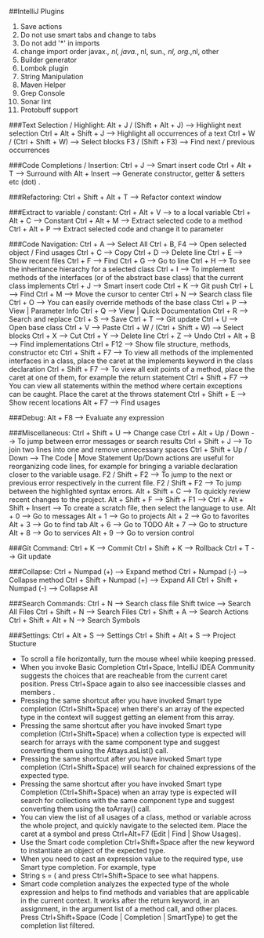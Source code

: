 ##IntelliJ Plugins
1. Save actions
2. Do not use smart tabs and change to tabs
3. Do not add '*' in imports
4. change import order javax.*, nl, java.*, nl, sun.*, nl, org.*,nl, other
5. Builder generator
6. Lombok plugin
7. String Manipulation
8. Maven Helper
9. Grep Console
10. Sonar lint
11. Protobuff support

###Text Selection / Highlight:
	Alt + J / (Shift + Alt + J) --> Highlight next selection
	Ctrl + Alt + Shift + J --> Highlight all occurrences of a text
	Ctrl + W / (Ctrl + Shift + W) --> Select blocks
	F3 / (Shift + F3) --> Find next / previous occurrences

###Code Completions / Insertion:
	Ctrl + J --> Smart insert code 
	Ctrl + Alt + T --> Surround with
	Alt + Insert --> Generate constructor, getter & setters etc
	(dot) .

###Refactoring:
	Ctrl + Shift + Alt + T --> Refactor context window
	
###Extract to variable / constant:
	Ctrl + Alt + V --> to a local variable
 	Ctrl + Alt + C --> Constant
	Ctrl + Alt + M --> Extract selected code to a method
	Ctrl + Alt + P --> Extract selected code and change it to parameter

###Code Navigation:
    Ctrl + A --> Select All
	Ctrl + B, F4 --> Open selected object / Find usages
	Ctrl + C --> Copy
	Ctrl + D --> Delete line
	Ctrl + E --> Show recent files
	Ctrl + F --> Find
	Ctrl + G --> Go to line
	Ctrl + H --> To see the inheritance hierarchy for a selected class
	Ctrl + I --> To implement methods of the interfaces (or of the abstract base class) that the current class implements
	Ctrl + J --> Smart insert code 
	Ctrl + K --> Git push
	Ctrl + L --> Find
	Ctrl + M --> Move the cursor to center 
	Ctrl + N --> Search class file
	Ctrl + O --> You can easily override methods of the base class
	Ctrl + P --> View | Parameter Info
	Ctrl + Q --> View | Quick Documentation
 	Ctrl + R --> Search and replace
 	Ctrl + S --> Save
 	Ctrl + T --> Git update
	Ctrl + U --> Open base class
	Ctrl + V --> Paste
	Ctrl + W / (Ctrl + Shift + W) --> Select blocks
	Ctrl + X --> Cut
	Ctrl + Y --> Delete line
	Ctrl + Z --> Undo
	Ctrl + Alt + B --> Find implementations
	Ctrl + F12 --> Show file structure, methods, constructor etc
	Ctrl + Shift + F7 --> To view all methods of the implemented interfaces in a class, place the caret at the implements keyword in the class declaration
	Ctrl + Shift + F7 --> To view all exit points of a method, place the caret at one of them, for example the return statement
	Ctrl + Shift + F7 --> You can view all statements within the method where certain exceptions can be caught. Place the caret at the throws statement
	Ctrl + Shift + E --> Show recent locations
	Alt + F7 --> Find usages

###Debug:
	Alt + F8 --> Evaluate any expression

###Miscellaneous:
	Ctrl + Shift + U --> Change case
	Ctrl + Alt + Up / Down --> To jump between error messages or search results
	Ctrl + Shift + J --> To join two lines into one and remove unnecessary spaces
	Ctrl + Shift + Up / Down --> The Code | Move Statement Up/Down actions are useful for reorganizing code lines, for example for bringing a variable declaration closer to the variable usage.
	F2 / Shift + F2 --> To jump to the next or previous error respectively in the current file.
	F2 / Shift + F2 --> To jump between the highlighted syntax errors.
	Alt + Shift + C --> To quickly review recent changes to the project.
	Alt + Shift + F --> 
	Shift + F1 -->
	Ctrl + Alt + Shift + Insert --> To create a scratch file, then select the language to use.
	Alt + 0 --> Go to messages
	Alt + 1 --> Go to projects
	Alt + 2 --> Go to favorites
	Alt + 3 --> Go to find tab
	Alt + 6 --> Go to TODO
	Alt + 7 --> Go to structure
	Alt + 8 --> Go to services
	Alt + 9 --> Go to version control

###Git Command:
	Ctrl + K --> Commit
	Ctrl + Shift + K --> Rollback
	Ctrl + T --> Git update

###Collapse:
	Ctrl + Numpad (+) --> Expand method
	Ctrl + Numpad (-) --> Collapse method
	Ctrl + Shift + Numpad (+) --> Expand All
	Ctrl + Shift + Numpad (-) --> Collapse All

###Search Commands:
		Ctrl + N --> Search class file
Shift twice --> Search All Files
	Ctrl + Shift + N --> Search Files
	Ctrl + Shift + A --> Search Actions
	Ctrl + Shift + Alt + N --> Search Symbols

###Settings:
	Ctrl + Alt + S --> Settings
	Ctrl + Shift + Alt + S --> Project Stucture
	
* To scroll a file horizontally, turn the mouse wheel while keeping pressed.
* When you invoke Basic Completion Ctrl+Space, IntelliJ IDEA Community suggests the choices that are reacheable from the current caret position. Press Ctrl+Space again to also see inaccessible classes and members .
* Pressing the same shortcut after you have invoked Smart type completion (Ctrl+Shift+Space) when there's an array of the expected type in the context will suggest getting an element from this array.
* Pressing the same shortcut after you have invoked Smart type completion (Ctrl+Shift+Space) when a collection type is expected will search for arrays with the same component type and suggest converting them using the Attays.asList() call.
* Pressing the same shortcut after you have invoked Smart type completion (Ctrl+Shift+Space) will search for chained expressions of the expected type.
* Pressing the same shortcut after you have invoked Smart type Completion (Ctrl+Shift+Space) when an array type is expected will search for collections with the same component type and suggest converting them using the toArray() call.
* You can view the list of all usages of a class, method or variable across the whole project, and quickly navigate to the selected item. Place the caret at a symbol and press Ctrl+Alt+F7 (Edit | Find | Show Usages).
* Use the Smart code completion Ctrl+Shift+Space after the new keyword to instantiate an object of the expected type.
* When you need to cast an expression value to the required type, use Smart type completion. For example, type
* String s = ( and press Ctrl+Shift+Space to see what happens.
* Smart code completion analyzes the expected type of the whole expression and helps to find methods and variables that are applicable in the current context. It works after the return keyword, in an assignment, in the argument list of a method call, and other places. Press Ctrl+Shift+Space (Code | Completion | SmartType) to get the completion list filtered.
